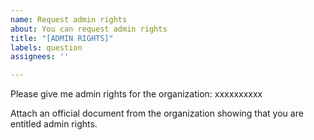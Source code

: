 ```yaml
---
name: Request admin rights
about: You can request admin rights
title: "[ADMIN RIGHTS]"
labels: question
assignees: ''

---
```


Please give me admin rights for the organization:  xxxxxxxxxx

Attach an official document from the organization showing that you are entitled admin rights.
